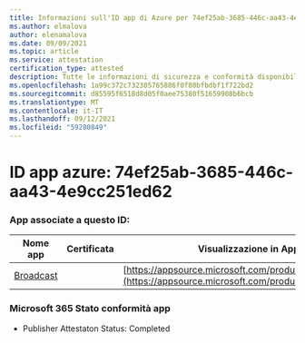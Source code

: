 ```yaml
---
title: Informazioni sull'ID app di Azure per 74ef25ab-3685-446c-aa43-4e9cc251ed62
ms.author: elmalova
author: elenamalova
ms.date: 09/09/2021
ms.topic: article
ms.service: attestation
certification_type: attested
description: Tutte le informazioni di sicurezza e conformità disponibili per 74ef25ab-3685-446c-aa43-4e9cc251ed62.
ms.openlocfilehash: 1a99c372c732305765886f0f80bfbdbf1f722bd2
ms.sourcegitcommit: d85595f6518d8d05f0aee75380f51659908b6bcb
ms.translationtype: MT
ms.contentlocale: it-IT
ms.lasthandoff: 09/12/2021
ms.locfileid: "59280849"
---
```

# <a name="azure-app-id-74ef25ab-3685-446c-aa43-4e9cc251ed62"></a>ID app azure: 74ef25ab-3685-446c-aa43-4e9cc251ed62


### <a name="apps-associated-with-this-id"></a>App associate a questo ID:
| **Nome app** | **Certificata** | **Visualizzazione in AppSource** |
|--------------|---------------|-----------------------|
| [Broadcast](https://docs.microsoft.com/microsoft-365-app-certification/forward/WA200002697) |  | [https://appsource.microsoft.com/product/office/WA200002697](https://appsource.microsoft.com/product/office/WA200002697) |

### <a name="microsoft-365-app-compliance-status"></a>Microsoft 365 Stato conformità app
- Publisher Attestaton Status: Completed
